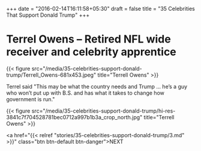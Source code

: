 +++
date = "2016-02-14T16:11:58+05:30"
draft = false
title = "35 Celebrities That Support Donald Trump"
+++

# Terrel Owens – Retired NFL wide receiver and celebrity apprentice

{{< figure src="/media/35-celebrities-support-donald-trump/Terrell_Owens-681x453.jpeg" title="Terrell Owens" >}}

Terrel said "This may be what the country needs and Trump … he’s a guy who won’t put up with B.S. and has what it takes to change how government is run."

{{< figure src="/media/35-celebrities-support-donald-trump/hi-res-3841c7f704528781bec0712a997b1b3a_crop_north.jpg" title="Terrell Owens" >}}

<a href="{{< relref "stories/35-celebrities-support-donald-trump/3.md" >}}" class="btn btn-default btn-danger">NEXT</a>

